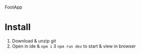 FootApp

# Install

1. Download & unzip git
2. Open in ide & `npm i`
   3 `npm run dev` to start & view in browser
